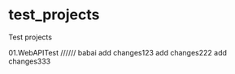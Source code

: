 # test_projects
Test projects


01.WebAPITest
////// babai
add changes123
add changes222
add changes333
